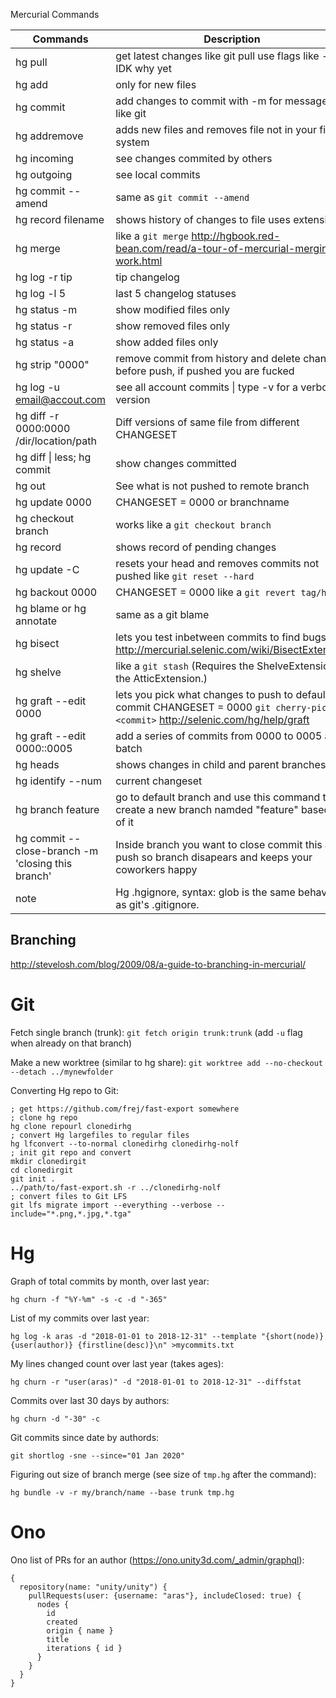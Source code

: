 Mercurial Commands

Commands | Description
-------- | -----------
hg pull | get latest changes like git pull use flags like -u IDK why yet
hg add | only for new files
hg commit | add changes to commit with -m for message just like git
hg addremove | adds new files and removes file not in your file system
hg incoming | see changes commited by others
hg outgoing | see local commits
hg commit --amend | same as ```git commit --amend```
hg record filename | shows history of changes to file uses extension
hg merge | like a ```git merge``` http://hgbook.red-bean.com/read/a-tour-of-mercurial-merging-work.html
hg log -r tip | tip changelog
hg log -l 5 | last 5 changelog statuses
hg status -m | show modified files only
hg status -r | show removed files only
hg status -a | show added files only
hg strip "0000" | remove commit from history and delete changes before push, if pushed you are fucked
hg log -u email@accout.com | see all account commits &#124; type -v for a verbose version
hg diff -r 0000:0000 /dir/location/path | Diff versions of same file from different CHANGESET
hg diff &#124; less; hg commit | show changes committed
hg out | See what is not pushed to remote branch
hg update 0000 | CHANGESET = 0000 or branchname
hg checkout branch | works like a ```git checkout branch```
hg record | shows record of pending changes
hg update -C | resets your head and removes commits not pushed like ```git reset --hard```
hg backout 0000 | CHANGESET = 0000 like a ```git revert tag/hash```
hg blame or hg annotate | same as a git blame
hg bisect | lets you test inbetween commits to find bugs http://mercurial.selenic.com/wiki/BisectExtension
hg shelve | like a ```git stash``` (Requires the ShelveExtension or the AtticExtension.)
hg graft --edit 0000 | lets you pick what changes to push to default or commit CHANGESET = 0000 ```git cherry-pick <commit>``` http://selenic.com/hg/help/graft
hg graft --edit 0000::0005 | add a series of commits from 0000 to 0005 as a batch
hg heads | shows changes in child and parent branches
hg identify --num | current changeset
hg branch feature | go to default branch and use this command to create a new branch namded "feature" based off of it
hg commit --close-branch -m 'closing this branch' | Inside branch you want to close commit this and push so branch disapears and keeps your coworkers happy
note | Hg .hgignore, syntax: glob is the same behaviour as git's .gitignore.

## Branching
http://stevelosh.com/blog/2009/08/a-guide-to-branching-in-mercurial/



# Git

Fetch single branch (trunk): `git fetch origin trunk:trunk` (add `-u` flag when already on that branch)

Make a new worktree (similar to hg share): `git worktree add --no-checkout --detach ../mynewfolder`


Converting Hg repo to Git:
```
; get https://github.com/frej/fast-export somewhere
; clone hg repo
hg clone repourl clonedirhg
; convert Hg largefiles to regular files
hg lfconvert --to-normal clonedirhg clonedirhg-nolf
; init git repo and convert
mkdir clonedirgit
cd clonedirgit
git init .
../path/to/fast-export.sh -r ../clonedirhg-nolf
; convert files to Git LFS
git lfs migrate import --everything --verbose --include="*.png,*.jpg,*.tga"
```


# Hg

Graph of total commits by month, over last year:
```
hg churn -f "%Y-%m" -s -c -d "-365"
```
List of my commits over last year:
```
hg log -k aras -d "2018-01-01 to 2018-12-31" --template "{short(node)} {user(author)} {firstline(desc)}\n" >mycommits.txt
``` 
My lines changed count over last year (takes ages):
```
hg churn -r "user(aras)" -d "2018-01-01 to 2018-12-31" --diffstat
```   
Commits over last 30 days by authors:
```
hg churn -d "-30" -c
```
Git commits since date by authords:
```
git shortlog -sne --since="01 Jan 2020"
```

Figuring out size of branch merge (see size of `tmp.hg` after the command):
```
hg bundle -v -r my/branch/name --base trunk tmp.hg
```

# Ono

Ono list of PRs for an author (https://ono.unity3d.com/_admin/graphql):
```
{
  repository(name: "unity/unity") {
    pullRequests(user: {username: "aras"}, includeClosed: true) {
      nodes {
        id
        created
        origin { name }
        title
        iterations { id }
      }
    }
  }
}
```
```
